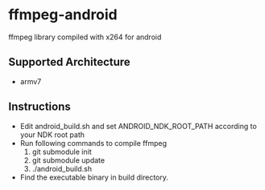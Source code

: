 ffmpeg-android
==============

ffmpeg library compiled with x264 for android

Supported Architecture
----
* armv7

Instructions
----
* Edit android_build.sh and set ANDROID_NDK_ROOT_PATH according to your NDK root path
* Run following commands to compile ffmpeg
  1. git submodule init
  2. git submodule update
  3. ./android_build.sh
* Find the executable binary in build directory.

